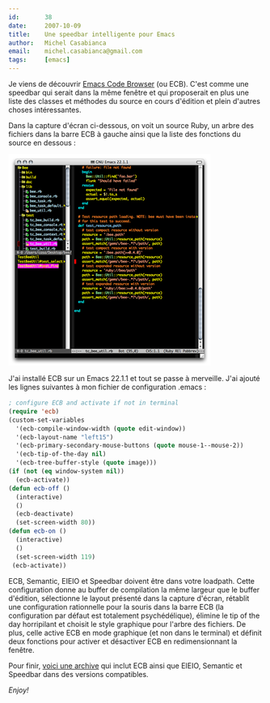```yaml
---
id:       38
date:     2007-10-09
title:    Une speedbar intelligente pour Emacs
author:   Michel Casabianca
email:    michel.casabianca@gmail.com
tags:     [emacs]
---
```


Je viens de découvrir [Emacs Code Browser](http://ecb.sourceforge.net/) (ou ECB). C'est comme une speedbar qui serait dans la même fenêtre et qui proposerait en plus une liste des classes et méthodes du source en cours d'édition et plein d'autres choses intéressantes.

Dans la capture d'écran ci-dessous, on voit un source Ruby, un arbre des fichiers dans la barre ECB à gauche ainsi que la liste des fonctions du source en dessous :

![](emacs-ecb.png)

J'ai installé ECB sur un Emacs 22.1.1 et tout se passe à merveille. J'ai ajouté les lignes suivantes à mon fichier de configuration .emacs :

```lisp
; configure ECB and activate if not in terminal
(require 'ecb)
(custom-set-variables
  '(ecb-compile-window-width (quote edit-window))
  '(ecb-layout-name "left15")
  '(ecb-primary-secondary-mouse-buttons (quote mouse-1--mouse-2))
  '(ecb-tip-of-the-day nil)
  '(ecb-tree-buffer-style (quote image)))
(if (not (eq window-system nil))
  (ecb-activate))
(defun ecb-off ()
  (interactive)
  ()
  (ecb-deactivate)
  (set-screen-width 80))
(defun ecb-on ()
  (interactive)
  ()
  (set-screen-width 119)
 (ecb-activate))
```

ECB, Semantic, EIEIO et Speedbar doivent être dans votre loadpath. Cette configuration donne au buffer de compilation la même largeur que le buffer d'édition, sélectionne le layout présenté dans la capture d'écran, rétablit une configuration rationnelle pour la souris dans la barre ECB (la configuration par défaut est totalement psychédélique), élimine le tip of the day horripilant et choisit le style graphique pour l'arbre des fichiers. De plus, celle active ECB en mode graphique (et non dans le terminal) et définit deux fonctions pour activer et désactiver ECB en redimensionnant la fenêtre.

Pour finir, [voici une archive](http://sweetohm.net/arc/ecb-2.32.zip) qui inclut ECB ainsi que EIEIO, Semantic et Speedbar dans des versions compatibles.

*Enjoy!*

